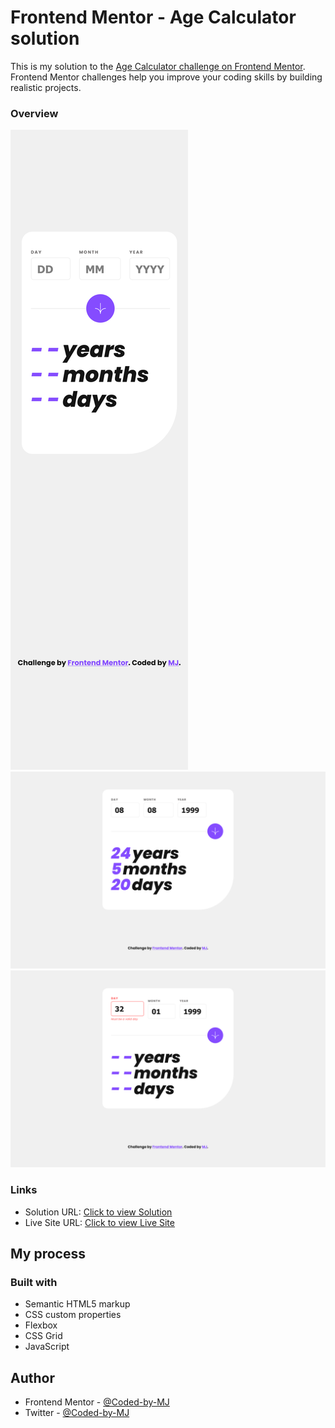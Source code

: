 # Frontend Mentor - Age Calculator solution

This is my solution to the [Age Calculator challenge on Frontend Mentor](https://www.frontendmentor.io/challenges/age-calculator-app-dF9DFFpj-Q/hub). Frontend Mentor challenges help you improve your coding skills by building realistic projects. 


### Overview
![Mobile](mobile.png)
![Success](success.png)
![Error](error.png)



### Links

- Solution URL: [Click to view Solution](https://www.frontendmentor.io/solutions/age-calculator-using-js-2K5ZwtZL7c)
- Live Site URL: [Click to view Live Site](https://coded-by-mj.github.io/Front-end-Mentor-Challenge4/)



## My process

### Built with
- Semantic HTML5 markup
- CSS custom properties
- Flexbox
- CSS Grid
- JavaScript




## Author


- Frontend Mentor - [@Coded-by-MJ](https://www.frontendmentor.io/profile/Coded-by-MJ)
- Twitter - [@Coded-by-MJ](https://twitter.com/Coded_by_MJ)
